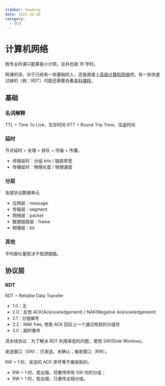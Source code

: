 ```yaml
---
sidebar: heading
date: 2023-10-20
category:
  - 学习
---
```


# 计算机网络

我专业的课只能算是小计网，总共也就 16 学时。

网课的话，对于已经有一些基础的人，还是直接上[高级计算机网络](https://www.bilibili.com/video/av849922709)吧。有一些快速过掉的（例：RDT）可能还需要去看[本科课程](https://www.bilibili.com/video/av416090103)。

## 基础

### 名词解释

TTL = Time To Live，生存时间
RTT = Round Trip Time，往返时间

### 延时

节点延时 = 处理 + 排队 + 传输 + 传播。

- 传输延时：分组 bits / 链路带宽
- 传播延时：物理长度 / 物理速度

### 分层

各层协议数据单元

- 应用层：message
- 传输层：segment
- 网络层：packet
- 数据链路层：frame
- 物理层：bit

### 其他

平均吞吐量取决于瓶颈链路。

## 协议层

### RDT

RDT = Reliable Data Transfer

- 1.0：无
- 2.0：反馈 ACK(Acknowledgement) / NAK(Negative Acknowledgement)
- 2.1：分组编号
- 2.2：NAK free, 使用 ACK 回应上一个通过校验的分组号
- 3.0：超时重传

流水线协议：为了解决 RDT 利用率低的问题，使用 SW(Slide Window)。

发送窗口（SW）：已发送，未确认；接收窗口（RW）。

RW > 1 时，发送的 ACK 序号等于接收到的。

- RW = 1 时，若出错，将重传所有 SW 内的分组；
- RW > 1 时，若出错，只重传出错分组。
